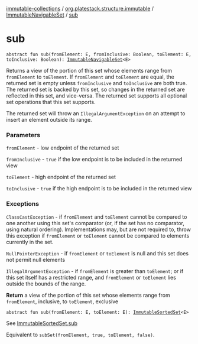 [immutable-collections](../../index.md) / [org.platestack.structure.immutable](../index.md) / [ImmutableNavigableSet](index.md) / [sub](.)

# sub

`abstract fun sub(fromElement: E, fromInclusive: Boolean, toElement: E, toInclusive: Boolean): `[`ImmutableNavigableSet`](index.md)`<E>`

Returns a view of the portion of this set whose elements range from
`fromElement` to `toElement`.  If `fromElement` and
`toElement` are equal, the returned set is empty unless `fromInclusive` and `toInclusive` are both true.  The returned set
is backed by this set, so changes in the returned set are reflected in
this set, and vice-versa.  The returned set supports all optional set
operations that this set supports.

The returned set will throw an `IllegalArgumentException`
on an attempt to insert an element outside its range.

### Parameters

`fromElement` - low endpoint of the returned set

`fromInclusive` - `true` if the low endpoint
    is to be included in the returned view

`toElement` - high endpoint of the returned set

`toInclusive` - `true` if the high endpoint
    is to be included in the returned view

### Exceptions

`ClassCastException` - if `fromElement` and
    `toElement` cannot be compared to one another using this
    set's comparator (or, if the set has no comparator, using
    natural ordering).  Implementations may, but are not required
    to, throw this exception if `fromElement` or
    `toElement` cannot be compared to elements currently in
    the set.

`NullPointerException` - if `fromElement` or
    `toElement` is null and this set does
    not permit null elements

`IllegalArgumentException` - if `fromElement` is
    greater than `toElement`; or if this set itself
    has a restricted range, and `fromElement` or
    `toElement` lies outside the bounds of the range.

**Return**
a view of the portion of this set whose elements range from
    `fromElement`, inclusive, to `toElement`, exclusive

`abstract fun sub(fromElement: E, toElement: E): `[`ImmutableSortedSet`](../-immutable-sorted-set/index.md)`<E>`

See [ImmutableSortedSet.sub](../-immutable-sorted-set/sub.md)

Equivalent to `subSet(fromElement, true, toElement, false)`.

